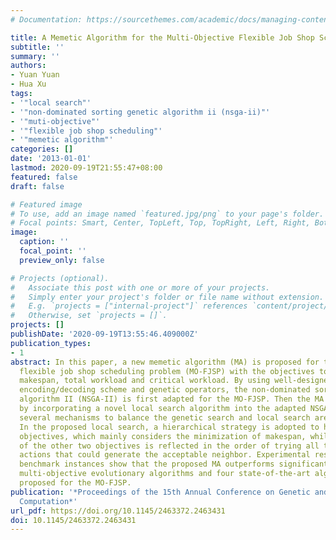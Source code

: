 ```yaml
---
# Documentation: https://sourcethemes.com/academic/docs/managing-content/

title: A Memetic Algorithm for the Multi-Objective Flexible Job Shop Scheduling Problem
subtitle: ''
summary: ''
authors:
- Yuan Yuan
- Hua Xu
tags:
- '"local search"'
- '"non-dominated sorting genetic algorithm ii (nsga-ii)"'
- '"muti-objective"'
- '"flexible job shop scheduling"'
- '"memetic algorithm"'
categories: []
date: '2013-01-01'
lastmod: 2020-09-19T21:55:47+08:00
featured: false
draft: false

# Featured image
# To use, add an image named `featured.jpg/png` to your page's folder.
# Focal points: Smart, Center, TopLeft, Top, TopRight, Left, Right, BottomLeft, Bottom, BottomRight.
image:
  caption: ''
  focal_point: ''
  preview_only: false

# Projects (optional).
#   Associate this post with one or more of your projects.
#   Simply enter your project's folder or file name without extension.
#   E.g. `projects = ["internal-project"]` references `content/project/deep-learning/index.md`.
#   Otherwise, set `projects = []`.
projects: []
publishDate: '2020-09-19T13:55:46.409000Z'
publication_types:
- 1
abstract: In this paper, a new memetic algorithm (MA) is proposed for the muti-objective
  flexible job shop scheduling problem (MO-FJSP) with the objectives to minimize the
  makespan, total workload and critical workload. By using well-designed chromosome
  encoding/decoding scheme and genetic operators, the non-dominated sorting genetic
  algorithm II (NSGA-II) is first adapted for the MO-FJSP. Then the MA is developed
  by incorporating a novel local search algorithm into the adapted NSGA-II, where
  several mechanisms to balance the genetic search and local search are employed.
  In the proposed local search, a hierarchical strategy is adopted to handle the three
  objectives, which mainly considers the minimization of makespan, while the concern
  of the other two objectives is reflected in the order of trying all the possible
  actions that could generate the acceptable neighbor. Experimental results on well-known
  benchmark instances show that the proposed MA outperforms significantly two off-the-shelf
  multi-objective evolutionary algorithms and four state-of-the-art algorithms specially
  proposed for the MO-FJSP.
publication: '*Proceedings of the 15th Annual Conference on Genetic and Evolutionary
  Computation*'
url_pdf: https://doi.org/10.1145/2463372.2463431
doi: 10.1145/2463372.2463431
---
```

